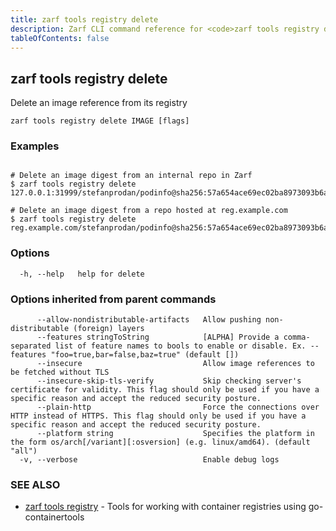```yaml
---
title: zarf tools registry delete
description: Zarf CLI command reference for <code>zarf tools registry delete</code>.
tableOfContents: false
---
```


<!-- Page generated by Zarf; DO NOT EDIT -->

## zarf tools registry delete

Delete an image reference from its registry

```
zarf tools registry delete IMAGE [flags]
```

### Examples

```

# Delete an image digest from an internal repo in Zarf
$ zarf tools registry delete 127.0.0.1:31999/stefanprodan/podinfo@sha256:57a654ace69ec02ba8973093b6a786faa15640575fbf0dbb603db55aca2ccec8

# Delete an image digest from a repo hosted at reg.example.com
$ zarf tools registry delete reg.example.com/stefanprodan/podinfo@sha256:57a654ace69ec02ba8973093b6a786faa15640575fbf0dbb603db55aca2ccec8

```

### Options

```
  -h, --help   help for delete
```

### Options inherited from parent commands

```
      --allow-nondistributable-artifacts   Allow pushing non-distributable (foreign) layers
      --features stringToString            [ALPHA] Provide a comma-separated list of feature names to bools to enable or disable. Ex. --features "foo=true,bar=false,baz=true" (default [])
      --insecure                           Allow image references to be fetched without TLS
      --insecure-skip-tls-verify           Skip checking server's certificate for validity. This flag should only be used if you have a specific reason and accept the reduced security posture.
      --plain-http                         Force the connections over HTTP instead of HTTPS. This flag should only be used if you have a specific reason and accept the reduced security posture.
      --platform string                    Specifies the platform in the form os/arch[/variant][:osversion] (e.g. linux/amd64). (default "all")
  -v, --verbose                            Enable debug logs
```

### SEE ALSO

* [zarf tools registry](/commands/zarf_tools_registry/)	 - Tools for working with container registries using go-containertools


